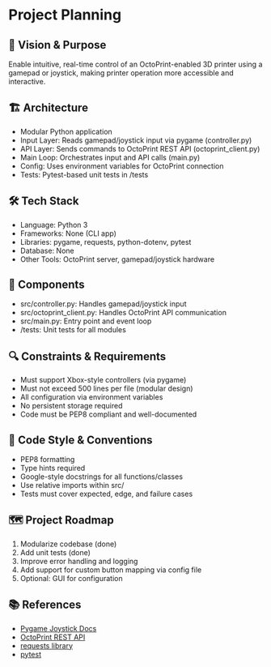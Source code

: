 # Project Planning

## 🚀 Vision & Purpose
Enable intuitive, real-time control of an OctoPrint-enabled 3D printer using a gamepad or joystick, making printer operation more accessible and interactive.

## 🏗️ Architecture
- Modular Python application
- Input Layer: Reads gamepad/joystick input via pygame (controller.py)
- API Layer: Sends commands to OctoPrint REST API (octoprint_client.py)
- Main Loop: Orchestrates input and API calls (main.py)
- Config: Uses environment variables for OctoPrint connection
- Tests: Pytest-based unit tests in /tests

## 🛠️ Tech Stack
- Language: Python 3
- Frameworks: None (CLI app)
- Libraries: pygame, requests, python-dotenv, pytest
- Database: None
- Other Tools: OctoPrint server, gamepad/joystick hardware

## 🧩 Components
- src/controller.py: Handles gamepad/joystick input
- src/octoprint_client.py: Handles OctoPrint API communication
- src/main.py: Entry point and event loop
- /tests: Unit tests for all modules

## 🔍 Constraints & Requirements
- Must support Xbox-style controllers (via pygame)
- Must not exceed 500 lines per file (modular design)
- All configuration via environment variables
- No persistent storage required
- Code must be PEP8 compliant and well-documented

## 📏 Code Style & Conventions
- PEP8 formatting
- Type hints required
- Google-style docstrings for all functions/classes
- Use relative imports within src/
- Tests must cover expected, edge, and failure cases

## 🗺️ Project Roadmap
1. Modularize codebase (done)
2. Add unit tests (done)
3. Improve error handling and logging
4. Add support for custom button mapping via config file
5. Optional: GUI for configuration

## 📚 References
- [Pygame Joystick Docs](https://www.pygame.org/docs/ref/joystick.html)
- [OctoPrint REST API](https://docs.octoprint.org/en/master/api/)
- [requests library](https://docs.python-requests.org/en/latest/)
- [pytest](https://docs.pytest.org/en/stable/)
